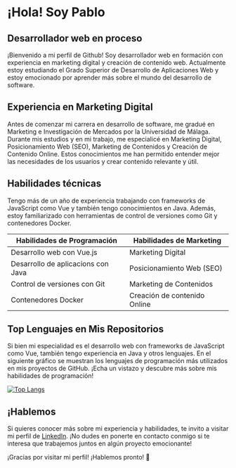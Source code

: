 <!---
pabcrudel/pabcrudel is a ✨ special ✨ repository because its `README.md`
(this file) appears on your GitHub profile. You can click the Preview link to
take a look at your changes.
--->

# ¡Hola! Soy Pablo

## Desarrollador web en proceso

¡Bienvenido a mi perfil de Github! Soy desarrollador web en formación con
experiencia en marketing digital y creación de contenido web. Actualmente estoy
estudiando el Grado Superior de Desarrollo de Aplicaciones Web y estoy
emocionado por aprender más sobre el mundo del desarrollo de software.

## Experiencia en Marketing Digital

Antes de comenzar mi carrera en desarrollo de software, me gradué en Marketing e
Investigación de Mercados por la Universidad de Málaga. Durante mis estudios y
en mi trabajo, me especialicé en Marketing Digital, Posicionamiento Web (SEO),
Marketing de Contenidos y Creación de Contenido Online. Estos conocimientos me
han permitido entender mejor las necesidades de los usuarios y crear contenido
relevante y útil.

## Habilidades técnicas

Tengo más de un año de experiencia trabajando con frameworks de JavaScript como
Vue y también tengo conocimientos en Java. Además, estoy familiarizado con
herramientas de control de versiones como Git y contenedores Docker.

| Habilidades de Programación | Habilidades de Marketing |
| -------------------- | ------------------------ |
| Desarrollo web con Vue.js | Marketing Digital |
| Desarrollo de aplicacions con Java | Posicionamiento Web (SEO) |
| Control de versiones con Git | Marketing de Contenidos |
| Contenedores Docker | Creación de contenido Online |

## Top Lenguajes en Mis Repositorios

Si bien mi especialidad es el desarrollo web con frameworks de JavaScript como
Vue, también tengo experiencia en Java y otros lenguajes. En el siguiente
gráfico se muestran los lenguajes de programación más utilizados en mis
proyectos de GitHub. ¡Echa un vistazo y descubre más sobre mis habilidades de
programación!

[![Top
Langs](https://github-readme-stats.vercel.app/api/top-langs/?username=pabcrudel&layout=compact&langs_count=10&hide_title=true)](https://github.com/pabcrudel?tab=repositories)

## ¡Hablemos

Si quieres conocer más sobre mi experiencia y habilidades, te invito a visitar
mi perfil de [LinkedIn](https://www.linkedin.com/in/pablocrudelhom/). ¡No dudes
en ponerte en contacto conmigo si te interesa que trabajemos juntos en algún
proyecto emocionante!

¡Gracias por visitar mi perfil! ¡Hablemos pronto! 🚀
